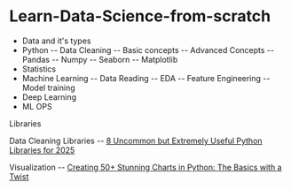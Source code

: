# Learn-Data-Science-from-scratch

* Data and it's types
* Python
   -- Data Cleaning 
   -- Basic concepts
   -- Advanced Concepts
   -- Pandas
   -- Numpy
   -- Seaborn
   -- Matplotlib
* Statistics
* Machine Learning
  -- Data Reading 
  -- EDA 
  -- Feature Engineering
  -- Model training
* Deep Learning
* ML OPS


Libraries

Data Cleaning Libraries
   -- [8 Uncommon but Extremely Useful Python Libraries for 2025](https://python.plainenglish.io/8-uncommon-but-extremely-useful-python-libraries-for-2025-0d5752acf9fa)

Visualization
   -- [Creating 50+ Stunning Charts in Python: The Basics with a Twist](https://python.plainenglish.io/creating-50-stunning-charts-in-python-the-basics-with-a-twist-7e63764f2b9d)
